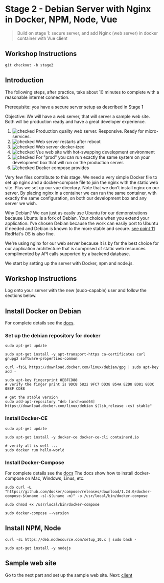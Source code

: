 # Stage 2 - Debian Server with Nginx in Docker, NPM, Node, Vue

> Build on stage 1: secure server, and add Nginx (web server) in docker container with Vue client

## Workshop Instructions
``` 
git checkout -b stage2
```

## Introduction
The following steps, after practice, take about 10 minutes to complete with a reasonable internet connection.

Prerequisite: you have a secure server setup as described in Stage 1 

Objective: We will have a web server, that will server a sample web site. Both will be production ready and have a great developer experience.  

1. ![checked] Production quality web server. Responsive. Ready for micro-services. 
2. ![checked] Web server restarts after reboot
3. ![checked] Web server docker-ized
4. ![checked] Vue web site with hot-swapping development environment
5. ![checked] For "prod" you can run exactly the same system on your development box that will run on the production server. 
6. ![checked] Docker compose provides 

[checked]: ../images/checked-20.png "checked"
[unchecked]: ../images/unchecked-20.png "unchecked"

Very few files contribute to this stage.  We need a very simple Docker file to set up nginx and a docker-compose file to join the nginx
with the static web site.  Plus we set up our vue directory.  Note that we don't install nginx on our server.  By placing nginx in a container
we can run the same container, with exactly the same configuration, on both our development box and any server we wish. 

Why Debian?  We can just as easily use Ubuntu for our demonstrations because Ubuntu is a fork of Debian.  Your choice when
you extend your application.  I've chosen Debian because the work can easily port to Ubuntu if needed and Debian is known
to the more stable and secure. [see point 11](https://www.ubuntupit.com/debian-vs-ubuntu-top-15-things-to-know-before-choosing-the-best-one/)
RedHat's OS is also fine.  

We're using nginx for our web server because it is by far the best choice for our application architecture that is comprised
of static web resources complimented by API calls supported by a backend database.

We start by setting up the server with Docker, npm and node.js. 


## Workshop Instructions
Log onto your server with the new (sudo-capable) user and follow the sections below.

## Install Docker on Debian

For complete details see the [docs](https://docs.docker.com/install/linux/docker-ce/debian/).

### Set up the debian repository for docker
```
sudo apt-get update
 
sudo apt-get install -y apt-transport-https ca-certificates curl gnupg2 software-properties-common

curl -fsSL https://download.docker.com/linux/debian/gpg | sudo apt-key add -

sudo apt-key fingerprint 0EBFCD88
# verify the finger print is 9DC8 5822 9FC7 DD38 854A E2D8 8D81 803C 0EBF CD88

# get the stable version 
sudo add-apt-repository "deb [arch=amd64] https://download.docker.com/linux/debian $(lsb_release -cs) stable"
```

### Install Docker-CE
```
sudo apt-get update

sudo apt-get install -y docker-ce docker-ce-cli containerd.io

# verify all is well ...
sudo docker run hello-world
```

### Install Docker-Compose
For complete details see the [docs](https://docs.docker.com/compose/install/)
The docs show how to install docker-compose on Mac, Windows, Linus, etc.

```
sudo curl -L "https://github.com/docker/compose/releases/download/1.24.0/docker-compose-$(uname -s)-$(uname -m)" -o /usr/local/bin/docker-compose

sudo chmod +x /usr/local/bin/docker-compose

sudo docker-compose --version
```

## Install NPM, Node 
```
curl -sL https://deb.nodesource.com/setup_10.x | sudo bash -

sudo apt-get install -y nodejs
```

## Sample web site
Go to the next part and set up the sample web site. Next: [client](./client.md)
